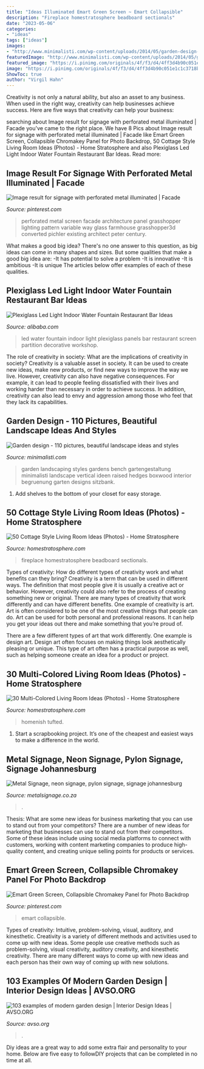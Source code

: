 ```yaml
---
title: "Ideas Illuminated Emart Green Screen ~ Emart Collapsible"
description: "Fireplace homestratosphere beadboard sectionals"
date: "2023-05-06"
categories:
- "ideas"
tags: ["ideas"]
images:
- "http://www.minimalisti.com/wp-content/uploads/2014/05/garden-design-ideas-vertical-greening-boxwood-hedges-bench.jpg"
featuredImage: "http://www.minimalisti.com/wp-content/uploads/2014/05/garden-design-ideas-vertical-greening-boxwood-hedges-bench.jpg"
featured_image: "https://i.pinimg.com/originals/4f/f3/d4/4ff3d4b90c051e1c1c3718bd0b36fd21.jpg"
image: "https://i.pinimg.com/originals/4f/f3/d4/4ff3d4b90c051e1c1c3718bd0b36fd21.jpg"
ShowToc: true
author: "Virgil Hahn"
---
```



Creativity is not only a natural ability, but also an asset to any business. When used in the right way, creativity can help businesses achieve success. Here are five ways that creativity can help your business: 

	

		
searching about Image result for signage with perforated metal illuminated | Facade you've came to the right place. We have 8 Pics about Image result for signage with perforated metal illuminated | Facade like Emart Green Screen, Collapsible Chromakey Panel for Photo Backdrop, 50 Cottage Style Living Room Ideas (Photos) - Home Stratosphere and also Plexiglass Led Light Indoor Water Fountain Restaurant Bar Ideas. Read more:
		
    
## Image Result For Signage With Perforated Metal Illuminated | Facade

<img loading=lazy src="https://i.pinimg.com/originals/4f/f3/d4/4ff3d4b90c051e1c1c3718bd0b36fd21.jpg" onerror="this.onerror=null;this.src='https://tse2.mm.bing.net/th?id=OIP.Nl4T9HkTvJdIIJpEK4XjIgHaFl&amp;pid=15.1';" alt="Image result for signage with perforated metal illuminated | Facade">

_Source: pinterest.com_

>perforated metal screen facade architecture panel grasshopper lighting pattern variable way glass farmhouse grasshopper3d converted pichler existing architect peter century. 

	

What makes a good big idea?
There's no one answer to this question, as big ideas can come in many shapes and sizes. But some qualities that make a good big idea are: 
-It has potential to solve a problem
-It is innovative
-It is ambitious
-It is unique 
The articles below offer examples of each of these qualities.

    
## Plexiglass Led Light Indoor Water Fountain Restaurant Bar Ideas

<img loading=lazy src="http://g01.s.alicdn.com/kf/HTB1G0chJpXXXXabXXXXq6xXFXXX8/224811381/HTB1G0chJpXXXXabXXXXq6xXFXXX8.jpg" onerror="this.onerror=null;this.src='https://tse1.mm.bing.net/th?id=OIP.H-40cjO0F65sbsirI5OJNAHaE8&amp;pid=15.1';" alt="Plexiglass Led Light Indoor Water Fountain Restaurant Bar Ideas">

_Source: alibaba.com_

>led water fountain indoor light plexiglass panels bar restaurant screen partition decorative workshop. 

	

The role of creativity in society: What are the implications of creativity in society?
Creativity is a valuable asset in society. It can be used to create new ideas, make new products, or find new ways to improve the way we live. However, creativity can also have negative consequences. For example, it can lead to people feeling dissatisfied with their lives and working harder than necessary in order to achieve success. In addition, creativity can also lead to envy and aggression among those who feel that they lack its capabilities.

    
## Garden Design - 110 Pictures, Beautiful Landscape Ideas And Styles

<img loading=lazy src="http://www.minimalisti.com/wp-content/uploads/2014/05/garden-design-ideas-vertical-greening-boxwood-hedges-bench.jpg" onerror="this.onerror=null;this.src='https://tse3.mm.bing.net/th?id=OIP.vdEb3FCt3ZhIA0wN4zDGoQHaE8&amp;pid=15.1';" alt="Garden design - 110 pictures, beautiful landscape ideas and styles">

_Source: minimalisti.com_

>garden landscaping styles gardens bench gartengestaltung minimalisti landscape vertical ideen raised hedges boxwood interior begruenung garten designs sitzbank. 

	

1. Add shelves to the bottom of your closet for easy storage.

    
## 50 Cottage Style Living Room Ideas (Photos) - Home Stratosphere

<img loading=lazy src="https://www.homestratosphere.com/wp-content/uploads/2019/10/cottage-style-living-room-oct152019-18-min.jpg" onerror="this.onerror=null;this.src='https://tse2.mm.bing.net/th?id=OIP.1cKdzjVOOW-ipDcLOPXuzAHaE7&amp;pid=15.1';" alt="50 Cottage Style Living Room Ideas (Photos) - Home Stratosphere">

_Source: homestratosphere.com_

>fireplace homestratosphere beadboard sectionals. 

	

Types of creativity: How do different types of creativity work and what benefits can they bring?
Creativity is a term that can be used in different ways. The definition that most people give it is usually a creative act or behavior. However, creativity could also refer to the process of creating something new or original. There are many types of creativity that work differently and can have different benefits. 
One example of creativity is art. Art is often considered to be one of the most creative things that people can do. Art can be used for both personal and professional reasons. It can help you get your ideas out there and make something that you’re proud of. 

There are a few different types of art that work differently. One example is design art. Design art often focuses on making things look aesthetically pleasing or unique. This type of art often has a practical purpose as well, such as helping someone create an idea for a product or project.

    
## 30 Multi-Colored Living Room Ideas (Photos) - Home Stratosphere

<img loading=lazy src="https://www.homestratosphere.com/wp-content/uploads/2019/10/multi-colored-living-room-oct232019-17-min.jpg" onerror="this.onerror=null;this.src='https://tse1.mm.bing.net/th?id=OIP.1XGsHmPhryhPrWiA7ihkfAHaFE&amp;pid=15.1';" alt="30 Multi-Colored Living Room Ideas (Photos) - Home Stratosphere">

_Source: homestratosphere.com_

>homenish tufted. 

	

1. Start a scrapbooking project. It’s one of the cheapest and easiest ways to make a difference in the world.

    
## Metal Signage, Neon Signage, Pylon Signage, Signage Johannesburg

<img loading=lazy src="https://metalsignage.co.za/wp-content/uploads/2020/02/metal-signage-54.jpg" onerror="this.onerror=null;this.src='https://tse2.mm.bing.net/th?id=OIP.8PyRMzLvKzmSvCM-EcB2qgHaFj&amp;pid=15.1';" alt="Metal Signage, neon signage, pylon signage, signage johannesburg">

_Source: metalsignage.co.za_

>. 

	

Thesis: What are some new ideas for business marketing that you can use to stand out from your competitors?
There are a number of new ideas for marketing that businesses can use to stand out from their competitors. Some of these ideas include using social media platforms to connect with customers, working with content marketing companies to produce high-quality content, and creating unique selling points for products or services.

    
## Emart Green Screen, Collapsible Chromakey Panel For Photo Backdrop

<img loading=lazy src="https://i.pinimg.com/originals/fa/0e/de/fa0eded4f293a3c689bccd5037b8b493.jpg" onerror="this.onerror=null;this.src='https://tse1.mm.bing.net/th?id=OIP.YLhEXgfb6JnorWjCrMXJsQHaEK&amp;pid=15.1';" alt="Emart Green Screen, Collapsible Chromakey Panel for Photo Backdrop">

_Source: pinterest.com_

>emart collapsible. 

	

Types of creativity: Intuitive, problem-solving, visual, auditory, and kinesthetic.
Creativity is a variety of different methods and activities used to come up with new ideas. Some people use creative methods such as problem-solving, visual creativity, auditory creativity, and kinesthetic creativity. There are many different ways to come up with new ideas and each person has their own way of coming up with new solutions.

    
## 103 Examples Of Modern Garden Design | Interior Design Ideas | AVSO.ORG

<img loading=lazy src="https://www.avso.org/wp-content/uploads/files/3/4/3/103-examples-of-modern-garden-design-60-343.jpg" onerror="this.onerror=null;this.src='https://tse2.mm.bing.net/th?id=OIP.KPpEiu38-DChTI7GuZhiDgHaKy&amp;pid=15.1';" alt="103 examples of modern garden design | Interior Design Ideas | AVSO.ORG">

_Source: avso.org_

>. 

	

Diy ideas are a great way to add some extra flair and personality to your home. Below are five easy to followDIY projects that can be completed in no time at all.

